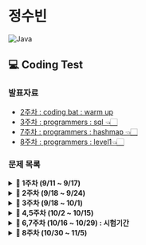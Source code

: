 # 정수빈

![Java](https://img.shields.io/badge/java-%23ED8B00.svg?style=for-the-badge&logo=java&logoColor=white)

## 💻 Coding Test

### **발표자료**

- [2주차 : coding bat : warm up](https://github.com/SoobinJung1013/coding-test-study/blob/main/soobinJung/doc/0925.md)
- [3주차 : programmers : sql 👈🏻](https://github.com/SoobinJung1013/coding-test-study/blob/main/soobinJung/doc/1001.md)
- [7주차 : programmers : hashmap 👈🏻](https://github.com/SoobinJung1013/coding-test-study/blob/main/soobinJung/doc/1029.md)
- [8주차 : programmers : level1👈🏻](https://github.com/SoobinJung1013/coding-test-study/blob/main/soobinJung/doc/1105.md)

### **문제 목록**

<details markdown="1">
<summary><strong>📄 1주차 (9/11 ~ 9/17) </strong></summary>

| 푼 문제 수 |   사이트   |                      문제/풀이                      | 풀이위치   |
| :--------: | :--------: | :-------------------------------------------------: | ---------- |
|     1      | Coding Bat |   [SleepIn ](https://codingbat.com/prob/p187868)    | warmup1-1  |
|     2      | Coding Bat | [MonkeyTrouble](https://codingbat.com/prob/p181646) | warmup1-2  |
|     3      | Coding Bat |   [SumDouble](https://codingbat.com/prob/p154485)   | warmup1-3  |
|     4      | Coding Bat |   [SumDouble](https://codingbat.com/prob/p116624)   | warmup1-4  |
|     5      | Coding Bat | [parrotTrouble](https://codingbat.com/prob/p140449) | warmup1-5  |
|     6      | Coding Bat |   [makes10 ](https://codingbat.com/prob/p182873)    | warmup1-6  |
|     7      | Coding Bat | [nearHundred ](https://codingbat.com/prob/p184004)  | warmup1-7  |
|     8      | Coding Bat |    [posNeg](https://codingbat.com/prob/p159227)     | warmup1-8  |
|     9      | Coding Bat |   [notString](https://codingbat.com/prob/p191914)   | warmup1-9  |
|     10     | Coding Bat | [missingChar ](https://codingbat.com/prob/p190570)  | warmup1-10 |

---

</details>

<details markdown="1">
<summary><strong>📄 2주차 (9/18 ~ 9/24) </strong></summary>

| 푼 문제 수 |   사이트   |                     문제/풀이                     | 풀이위치   |
| :--------: | :--------: | :-----------------------------------------------: | ---------- |
|     1      | Coding Bat | [backAround](https://codingbat.com/prob/p161642)  | warmup1-11 |
|     2      | Coding Bat |    [or35](https://codingbat.com/prob/p112564)     | warmup1-12 |
|     3      | Coding Bat |   [front22](https://codingbat.com/prob/p183592)   | warmup1-13 |
|     4      | Coding Bat |   [startHi](https://codingbat.com/prob/p191022)   | warmup1-14 |
|     5      | Coding Bat |   [icyHot](https://codingbat.com/prob/p192082)    | warmup1-15 |
|     6      | Coding Bat |  [fontBack](https://codingbat.com/prob/p123384)   | warmup1-16 |
|     7      | Coding Bat |   [font3 ](https://codingbat.com/prob/p136351)    | warmup1-17 |
|     8      | Coding Bat |  [helloName](https://codingbat.com/prob/p171896)  | string1_1  |
|     9      | Coding Bat |  [makeAbba](https://codingbat.com/prob/p161056)   | string1_2  |
|     10     | Coding Bat |   [makeTag](https://codingbat.com/prob/p147483)   | string1_3  |
|     11     | Coding Bat | [makeOutWord](https://codingbat.com/prob/p184030) | string1_4  |
|     12     | Coding Bat |  [extraEnds](https://codingbat.com/prob/p108853)  | string1_5  |
|     13     | Coding Bat |  [firstTwo](https://codingbat.com/prob/p163411)   | string1_6  |
|     14     | Coding Bat |  [irstHalf](https://codingbat.com/prob/p172267)   | string1_7  |
|     15     | Coding Bat | [withoutEnd](https://codingbat.com/prob/p130896)  | string1_8  |
|     16     | Coding Bat | [comboString](https://codingbat.com/prob/p168564) | string1_9  |
|     17     | Coding Bat |  [nonStart](https://codingbat.com/prob/p143825)   | string1_10 |
|     18     | Coding Bat |   [left2 ](https://codingbat.com/prob/p197720)    | string1_11 |
|     19     | Coding Bat |   [love6 ](https://codingbat.com/prob/p137742)    | logic1-1   |

---

</details>

<details markdown="1">
<summary><strong>📄 3주차 (9/18 ~ 10/1) </strong></summary>

| 푼 문제 수 |   사이트    |                                         문제/풀이                                          | 풀이위치  |
| :--------: | :---------: | :----------------------------------------------------------------------------------------: | :-------: |
|     1      | Programmers | [없는 숫자 더하기](https://programmers.co.kr/learn/courses/30/lessons/86051?language=java) | level1-1  |
|     2      | Programmers |                 [최댓값 구하기](https://programmers.co.kr/questions/8709)                  | level1-2  |
|     3      | Programmers |         [최솟값 구하기](https://programmers.co.kr/learn/courses/30/lessons/59038)          | level2-3  |
|     4      | Programmers |         [동물 수 구하기](https://programmers.co.kr/learn/courses/30/lessons/59406)         | level2-4  |
|     5      | Programmers |         [중복 제거하기](https://programmers.co.kr/learn/courses/30/lessons/59408#)         | level2-5  |
|     6      | Programmers |      [모든 레코드 조회하기](https://programmers.co.kr/learn/courses/30/lessons/59034)      | level1-6  |
|     7      | Programmers |      [역순 정렬하기\_DESC](https://programmers.co.kr/learn/courses/30/lessons/59035)       | level1-7  |
|     8      | Programmers |         [아픈 동물 찾기](https://programmers.co.kr/learn/courses/30/lessons/59036)         | level1-8  |
|     9      | Programmers |         [어린 동물 찾기](https://programmers.co.kr/learn/courses/30/lessons/59037)         | level1-9  |
|     10     | Programmers |      [동물의 아이디와 이름](https://programmers.co.kr/learn/courses/30/lessons/59403)      | level1-10 |
|     11     | Programmers |     [여러 기준으로 정렬하기](https://programmers.co.kr/learn/courses/30/lessons/59404)     | level1-11 |
|     12     | Programmers |        [상위 n개 레코드](https://programmers.co.kr/learn/courses/30/lessons/59405)         | level1-12 |
|     13     | Programmers |     [이름이 없는 동물의 ID](https://programmers.co.kr/learn/courses/30/lessons/59039)      | level1-13 |
|     14     | Programmers |     [이름이 있는 동물의 ID](https://programmers.co.kr/learn/courses/30/lessons/59407)      | level1-14 |
|     15     | Programmers |         [NULL 처리하기](https://programmers.co.kr/learn/courses/30/lessons/59410)          | level2-15 |
|     16     | Programmers |       [없어진 기록 찾기🌟](https://programmers.co.kr/learn/courses/30/lessons/59042)       | level3-16 |
|     17     | Programmers |    [있었는데요 없었습니다🌟](https://programmers.co.kr/learn/courses/30/lessons/59043)     | level3-17 |
|     18     | Programmers |    [오랜 기간 보호한 동물🌟](https://programmers.co.kr/learn/courses/30/lessons/59043)     | level3-18 |
|     19     | Programmers |   [보호소에서 중성화한 동물🌟](https://programmers.co.kr/learn/courses/30/lessons/59045)   | level1-19 |

---

</details>

<details markdown="1">
<summary><strong>📄 4,5주차 (10/2 ~ 10/15) </strong></summary>

| 푼 문제 수 |   사이트    |                                   문제/풀이                                    | 풀이위치  |
| :--------: | :---------: | :----------------------------------------------------------------------------: | :-------: |
|     1      | Programmers | [완주하지 못한 선수](https://programmers.co.kr/learn/courses/30/lessons/42576) | level1-20 |
|     2      |  CodingBat  |                 [mapBully](https://codingbat.com/prob/p197888)                 |  map1-1   |
|     3      |  CodingBat  |                 [shareMap](https://codingbat.com/prob/p148813)                 |  map1-2   |
|     4      |  CodingBat  |                  [mapAB](https://codingbat.com/prob/p107259)                   |  map1-3   |
|     5      |  CodingBat  |                 [topping1](https://codingbat.com/prob/p182712)                 |  map1-4   |
|     6      |  CodingBat  |                 [topping2](https://codingbat.com/prob/p196458)                 |  map1-5   |
|     7      |  CodingBat  |                 [topping3](https://codingbat.com/prob/p128461)                 |  map1-6   |
|     8      |  CodingBat  |                  [mapAB2](https://codingbat.com/prob/p115011)                  |  map1-7   |
|     9      |  CodingBat  |                  [mapAB3](https://codingbat.com/prob/p115012)                  |  map1-8   |
|     10     |  CodingBat  |                  [mapAB4](https://codingbat.com/prob/p136950)                  |  map1-9   |
|     11     |  CodingBat  |                  [word0](https://codingbat.com/prob/p152303)                   |  map2-1   |
|     12     |  CodingBat  |                 [wordLen](https://codingbat.com/prob/p125327)                  |  map2-2   |
|     13     |  CodingBat  |                  [pairs](https://codingbat.com/prob/p126332)                   |  map2-3   |
|     14     |  CodingBat  |                [wordCount](https://codingbat.com/prob/p117630)                 |  map2-4   |
|     15     |  CodingBat  |                [firstChar](https://codingbat.com/prob/p168493)                 |  map2-5   |
|     16     |  CodingBat  |                [wordAppend](https://codingbat.com/prob/p103593)                |  map2-6   |
|     17     |  CodingBat  |               [wordMultiple](https://codingbat.com/prob/p190862)               |  map2-7   |

---

</details>

<details markdown="1">
<summary><strong>📄 6,7주차 (10/16 ~ 10/29) : 시험기간  </strong></summary>

| 푼 문제 수 |   사이트    |                                   문제/풀이                                    | 풀이위치  |
| :--------: | :---------: | :----------------------------------------------------------------------------: | --------- |
|     1      | Programmers | [완주하지 못한 선수](https://programmers.co.kr/learn/courses/30/lessons/42576) | level1-20 |
|     2      | Programmers |   [전화번호 목록](https://programmers.co.kr/learn/courses/30/lessons/42576)    | level2-21 |
|     3      | Programmers |        [위장](https://programmers.co.kr/learn/courses/30/lessons/42578)        | level2-22 |
|     4      | Programmers |     [베스트앨범](https://programmers.co.kr/learn/courses/30/lessons/42578)     | level3-23 |

</details>

<details markdown="1">
<summary><strong>📄 8주차 (10/30 ~ 11/5) </strong></summary>

| 푼 문제 수 |   사이트    |                                                                    문제/풀이                                                                     | 풀이위치 |
| :--------: | :---------: | :----------------------------------------------------------------------------------------------------------------------------------------------: | -------- |
|     1      |  CodingBat  |                                                 [firstLast6](https://codingbat.com/prob/p185685)                                                 | array1-1 |
|     2      |  CodingBat  |                                               [sameFirstLast](https://codingbat.com/prob/p118976)                                                | array1-2 |
|     3      |  CodingBat  |                                                   [makePi](https://codingbat.com/prob/p118976)                                                   | array1-3 |
|     4      |  CodingBat  |                                                 [commonEnd](https://codingbat.com/prob/p191991)                                                  | array1-4 |
|     5      |  CodingBat  |                                                   [start1](https://codingbat.com/prob/p109660)                                                   | array1-5 |
|     6      |  CodingBat  |                                                 [frontPiece](https://codingbat.com/prob/p142455)                                                 | array1-6 |
|     7      | Programmers |               [로또의 최고 순위와 최저 순위](https://github.com/SoobinJung1013/coding-test-study/blob/main/soobinJung/doc/1105.md)               | level1   |
|     8      | Programmers |                     [없는 숫자 더하기](https://github.com/SoobinJung1013/coding-test-study/blob/main/soobinJung/doc/1105.md)                     | level1   |
|     9      | Programmers |                    [완주하지 못한 선수](https://github.com/SoobinJung1013/coding-test-study/blob/main/soobinJung/doc/1105.md)                    | level1   |
|    10❌    | Programmers |                     [신규아이디 추천](https://github.com/SoobinJung1013/coding-test-study/blob/main/soobinJung/doc/1105.md)                      | level1   |
|     11     | Programmers |                        [음양더하기](https://github.com/SoobinJung1013/coding-test-study/blob/main/soobinJung/doc/1105.md)                        | level1   |
|     12     | Programmers |                         [K번째 수](https://github.com/SoobinJung1013/coding-test-study/blob/main/soobinJung/doc/1105.md)                         | level1   |
|     13     | Programmers |                          [체육복](https://github.com/SoobinJung1013/coding-test-study/blob/main/soobinJung/doc/1105.md)                          | level1   |
|     14     | Programmers |                   [두 개 뽑아서 더하기](https://github.com/SoobinJung1013/coding-test-study/blob/main/soobinJung/doc/1105.md)                    | level1   |
|     15     | Programmers |                   [가운데 글자 가져오기](https://github.com/SoobinJung1013/coding-test-study/blob/main/soobinJung/doc/1105.md)                   | level1   |
|     16     | Programmers |                     [빅사각형 별 찍기](https://github.com/SoobinJung1013/coding-test-study/blob/main/soobinJung/doc/1105.md)                     | level1   |
|     17     | Programmers |                        [하사드 수](https://github.com/SoobinJung1013/coding-test-study/blob/main/soobinJung/doc/1105.md)                         | level1   |
|     18     | Programmers |                    [핸드폰 번호 가리기](https://github.com/SoobinJung1013/coding-test-study/blob/main/soobinJung/doc/1105.md)                    | level1   |
|     19     | Programmers |                       [행렬의 덧셈](https://github.com/SoobinJung1013/coding-test-study/blob/main/soobinJung/doc/1105.md)                        | level1   |
|     20     | Programmers |               [x만큼 간격이 있는 n개의 숫자](https://github.com/SoobinJung1013/coding-test-study/blob/main/soobinJung/doc/1105.md)               | level1   |
|     21     | Programmers |                       [평균 구하기](https://github.com/SoobinJung1013/coding-test-study/blob/main/soobinJung/doc/1105.md)                        | level1   |
|     22     | Programmers |                       [콜라츠 추측](https://github.com/SoobinJung1013/coding-test-study/blob/main/soobinJung/doc/1105.md)                        | level1   |
|     23     | Programmers |                       [짝수와 홀수](https://github.com/SoobinJung1013/coding-test-study/blob/main/soobinJung/doc/1105.md)                        | level1   |
|     24     | Programmers |                    [두 정수 사이의 합](https://github.com/SoobinJung1013/coding-test-study/blob/main/soobinJung/doc/1105.md)                     | level1   |
|     25     | Programmers |                        [약수의 합](https://github.com/SoobinJung1013/coding-test-study/blob/main/soobinJung/doc/1105.md)                         | level1   |
|     26     | Programmers |               [문자열 내림차순으로 배치하기](https://github.com/SoobinJung1013/coding-test-study/blob/main/soobinJung/doc/1105.md)               | level1   |
|     27     | Programmers |                  [문자열 내 p와 y의 개수](https://github.com/SoobinJung1013/coding-test-study/blob/main/soobinJung/doc/1105.md)                  | level1   |
|     28     | Programmers |                    [문자열 다루기 기본](https://github.com/SoobinJung1013/coding-test-study/blob/main/soobinJung/doc/1105.md)                    | level1   |
|     29     | Programmers |                   [서울에서 김서방 찾기](https://github.com/SoobinJung1013/coding-test-study/blob/main/soobinJung/doc/1105.md)                   | level1   |
|     30     | Programmers |                [수박수박수박수박수박수박?](https://github.com/SoobinJung1013/coding-test-study/blob/main/soobinJung/doc/1105.md)                 | level1   |
|     31     | Programmers |                  [문자열을 정수로 바꾸기](https://github.com/SoobinJung1013/coding-test-study/blob/main/soobinJung/doc/1105.md)                  | level1   |
|     32     | Programmers |                      [자릿수 더하기](https://github.com/SoobinJung1013/coding-test-study/blob/main/soobinJung/doc/1105.md)                       | level1   |
|     33     | Programmers |                [나누어 떨어지는 숫자 배열](https://github.com/SoobinJung1013/coding-test-study/blob/main/soobinJung/doc/1105.md)                 | level1   |
|     34     | Programmers |                  [제일 작은 수 제거하기](https://github.com/SoobinJung1013/coding-test-study/blob/main/soobinJung/doc/1105.md)                   | level1   |
|     35     | Programmers |                [정수 내림차순으로 배치하기](https://github.com/SoobinJung1013/coding-test-study/blob/main/soobinJung/doc/1105.md)                | level1   |
|     36     | Programmers |                    [이상한 문자 만들기](https://github.com/SoobinJung1013/coding-test-study/blob/main/soobinJung/doc/1105.md)                    | level1   |
|     37     | Programmers | [자연수 뒤집에 배열로 만들기](https://github.com/SoobinJung1013/coding-test-study/blob/main/soobinJung/doc/1105.md#-자연수-뒤집어-배열로-만들기) | level1   |

</details>
<!-- [![Solved.ac
프로필](http://mazassumnida.wtf/api/v2/generate_badge?boj=sb991013)](https://solved.ac/sb991013) -->
